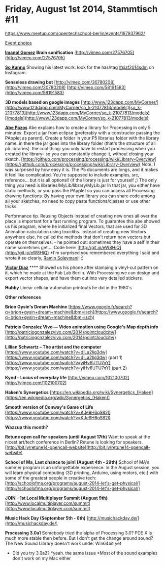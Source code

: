 # **Friday, August 1st 2014, Stammtisch #11**

https://www.meetup.com/opentechschool-berlin/events/197937962/

[Event photos](http://www.meetup.com/opentechschool-berlin/photos/23571372/) 

[**Imanol Gomez**](http://imanolgomez.net/)
**Brain sonification**
[http://vimeo.com/27576705](http://vimeo.com/27576705)

[**So Kanno**](https://twitter.com/soooo)
Showing his latest work: look for the hashtag [#siaf2014sdm](https://hackpad.com/ep/search/?q=%23siaf2014sdm&via=p1csc13bizf) on Instagram.

**Senseless drawing bot**
[http://vimeo.com/30780208](http://vimeo.com/30780208)
[http://vimeo.com/58191583](http://vimeo.com/58191583)

**3D models based on google images**
[http://www.123dapp.com/MyCorner/](http://www.123dapp.com/MyCorner/so_k-21077813/models)[so_k-21077813](http://www.123dapp.com/MyCorner/so_k-21077813/models)[/models](http://www.123dapp.com/MyCorner/so_k-21077813/models)

[**Abe Pazos**](http://hamoid.tumblr.com/)
Abe explains how to create a library for Processing in only 5 minutes. Export a jar from eclipse (preferably with a constructor passing the PApplet as parent). Create a folder in your P5 libraries folder with the library name. in there the jar goes into the library folder (that's the structure of all p5 libraries). the cool thing: you only have to restart processing when you created the library- so you can constantly change it, without closing your sketch. 
[https://github.com/processing/processing/wiki/Library-Overview](https://github.com/processing/processing/wiki/Library-Overview)
Note: I was surprised by how easy it is. The P5 documents are longs, and it makes it feel like complicated. You're supposed to include examples, src, reference... but it is all optional! (if the library is just for yourself ;) The only thing you need is libraries/MyLib/library/MyLib.jar In that jar, you either have static methods, or you pass the PApplet so you can access all Processing drawing functions. By having your own library you can share code among all your sketches, no need to copy paste functions/classes or use other tricks.

Performance tip. Reusing Objects instead of creating new ones all over the place is important for a fast running program. To guarantee this abe showed us his program, where he initialized final Vectors, that are used for 3D Animation calculation using toxiclibs. Instead of creating new Vectors anywhere else, he called the methods that don't return new vectors but operate on themselves. - he pointed out: sometimes they have a self in their name sometimes get.... 
Code here: [http://git.io/eW8HiQ](http://git.io/eW8HiQ)
*I'm surprised you remembered everything I said and wrote it so clearly, [Ramin Soleymani](https://hackpad.com/ep/profile/Cmx8LvOMUNg)! :)

[**Victor Diaz**](http://victordiazbarrales.com/) ****
Showed us his phone after stamping a vinyl-cut pattern on it, which he made at the Fab Lab Berlin. With Processing we can design and export vector shapes, and have them cut into very detailed stickers.

**Hubby**
Linear cellular automaton printouts he did in the 1980's

**Other references**

**Brion Gysin's Dream Machine**
[https://www.google.fr/search?q=brion+gysin+dream+machine&tbm=isch](https://www.google.fr/search?q=brion+gysin+dream+machine&tbm=isch)

**Patricio Gonzalez Vivo — Video animation using Google's Map depth info**
 [http://patriciogonzalezvivo.com/2014/pointcloudcity/](http://patriciogonzalezvivo.com/2014/pointcloudcity/)
 
**Lillian Schwartz – The artist and the computer**
[https://www.youtube.com/watch?v=diLa2lig3dw](https://www.youtube.com/watch?v=diLa2lig3dw) (part 1)
[https://www.youtube.com/watch?v=yiHv6UTU7nY](https://www.youtube.com/watch?v=yiHv6UTU7nY) (part 2)

**Kynd – Locus of everyday life**
[http://vimeo.com/102100702](http://vimeo.com/102100702)

**Haken's Synergetics**
[https://en.wikipedia.org/wiki/Synergetics_(Haken](https://en.wikipedia.org/wiki/Synergetics_(Haken))

**Smooth version of Conway's Game of Life**
[https://www.youtube.com/watch?v=KJe9H6qS82I](https://www.youtube.com/watch?v=KJe9H6qS82I)

**Wazzup this month?**
 
**Retune open call for speakers (until August 17th)**
Want to speak at the nicest art/tech conference in Berlin? Retune is looking for speakers.
[http://bit.ly/retune14-opencall-website](http://bit.ly/retune14-opencall-website)
 
**School of Ma, Last chance to join! (August 4th - 29th)**
School of MA's summer program is an unforgettable experience. In the August session, you will learn physical computing (3D printing, Arduino, using motors, etc.) with some of the greatest people in creative tech: [http://schoolofma.org/programs/august-2014-let's-get-physical/](http://schoolofma.org/programs/august-2014-let's-get-physical/)
 
**JOIN – 1st Local Multiplayer Summit (August 9th)**
[http://www.localmultiplayer.com/summit](http://www.localmultiplayer.com/summit)
 
**Music Hack Day (September 5th - 6th)**
[http://musichackday.de/](http://musichackday.de/)
 
**Processing 3.0a1**
 Somebody tried the alpha of Processing 3.0?
 PDE X is much more stable then before. 
 But I don't get the change around sound? The New Sound Library doesn't work under Win64bit yet
* Did you try 3.0a2?
*yeah. the same issue
*Most of the sound examples don't work on my Mac either



